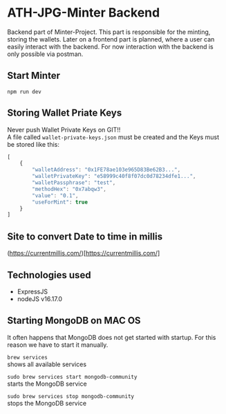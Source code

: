 # ATH-JPG-Minter Backend
Backend part of Minter-Project.
This part is responsible for the minting, storing the wallets.
Later on a frontend part is planned, where a user can easily interact with the backend. For now interaction with the backend is only possible via postman.

## Start Minter
```npm run dev```

## Storing Wallet Priate Keys
Never push Wallet Private Keys on GIT!!<br>
A file called ```wallet-private-keys.json``` must be created and the Keys must be stored like this: 
```javascript
[
    {
        "walletAddress": "0x1FE78ae103e965D83Be62B3...",
        "walletPrivateKey": "e58999c40f8f07dc0d78234dfe1...",
        "walletPassphrase": "test",
        "methodHex": "0x7abqw3",
        "value": "0.1",
        "useForMint": true
    }
]
```

## Site to convert Date to time in millis
(https://currentmillis.com/)[https://currentmillis.com/]

## Technologies used
- ExpressJS
- nodeJS v16.17.0

## Starting MongoDB on MAC OS
It often happens that MongoDB does not get started with startup. For this reason we have to start it manually.

`brew services`<br/>
shows all available services  

`sudo brew services start mongodb-community`<br/>
starts the MongoDB service

`sudo brew services stop mongodb-community`<br/>
stops the MongoDB service
